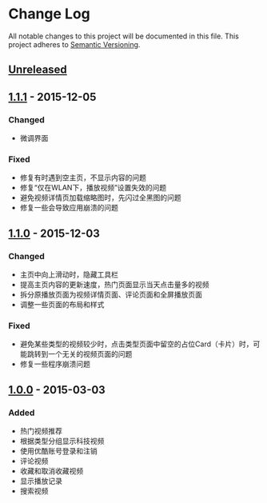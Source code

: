 # Change Log
All notable changes to this project will be documented in this file.
This project adheres to [Semantic Versioning](http://semver.org/).

## [Unreleased]

## [1.1.1] - 2015-12-05
### Changed
- 微调界面

### Fixed
- 修复有时遇到空主页，不显示内容的问题
- 修复“仅在WLAN下，播放视频”设置失效的问题
- 避免视频详情页加载缩略图时，先闪过全黑图的问题
- 修复一些会导致应用崩溃的问题

## [1.1.0] - 2015-12-03
### Changed
- 主页中向上滑动时，隐藏工具栏
- 提高主页内容的更新速度，热门页面显示当天点击量多的视频
- 拆分原播放页面为视频详情页面、评论页面和全屏播放页面
- 调整一些页面的布局和样式

### Fixed
- 避免某些类型的视频较少时，点击类型页面中留空的占位Card（卡片）时，可能跳转到一个无关的视频页面的问题
- 修复一些程序崩溃问题

## [1.0.0] - 2015-03-03
### Added
- 热门视频推荐
- 根据类型分组显示科技视频
- 使用优酷账号登录和注销
- 评论视频
- 收藏和取消收藏视频
- 显示播放记录
- 搜索视频

[Unreleased]: https://github.com/OptimalOrange/CoolTechnologies/compare/v1.1.1...HEAD
[1.1.1]: https://github.com/OptimalOrange/CoolTechnologies/compare/v1.1.0...v1.1.1
[1.1.0]: https://github.com/OptimalOrange/CoolTechnologies/compare/v1.0.0...v1.1.0
[1.0.0]: https://github.com/OptimalOrange/CoolTechnologies/compare/8fada1475dc7a2ff179e3809650233fc2820c0fc...v1.0.0
